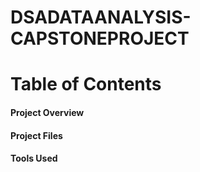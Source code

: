 # DSADATAANALYSIS-CAPSTONEPROJECT
# Table of Contents
#### Project Overview
#### Project Files
#### Tools Used
